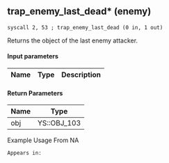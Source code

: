## trap_enemy_last_dead* (enemy)

`syscall 2, 53 ; trap_enemy_last_dead (0 in, 1 out)`

Returns the object of the last enemy attacker.

#### Input parameters
| Name | Type | Description
|------|------|------------


#### Return Parameters
| Name | Type
|------|-----
| obj   | YS::OBJ_103   
Example Usage From NA






	Appears in:



